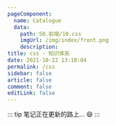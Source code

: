 ```yaml
---
pageComponent: 
  name: Catalogue
  data: 
    path: 50.前端/10.css
    imgUrl: /img/index/front.png
    description: 
title: css - 知识体系
date: 2021-10-22 13:10:04
permalink: /css
sidebar: false
article: false
comment: false
editLink: false
---
```


::: tip
笔记正在更新的路上... :smile:
:::